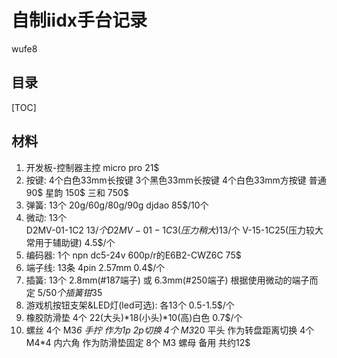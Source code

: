 # 自制iidx手台记录
wufe8

## 目录
[TOC]

## 材料
1. 开发板-控制器主控
micro pro 21$
2. 按键: 4个白色33mm长按键 3个黑色33mm长按键 4个白色33mm方按键
普通 90$
星韵 150$
三和 750$
3. 弹簧: 13个 20g/60g/80g/90g
djdao 85$/10个
4. 微动: 13个  
D2MV-01-1C2 13$/个
D2MV-01-1C3(压力稍大) 13$/个
V-15-1C25(压力较大 常用于辅助键) 4.5$/个
5. 编码器: 1个
npn dc5-24v 600p/r的E6B2-CWZ6C 75$
6. 端子线: 13条
4pin 2.57mm 0.4$/个
7. 插簧: 13个
2.8mm(#187端子) 或 6.3mm(#250端子) 根据使用微动的端子而定 5$/50个
插簧钳 35$
8. 游戏机按钮支架&LED灯(led可选): 各13个
0.5-1.5$/个
9. 橡胶防滑垫
4个 22(大头)*18(小头)*10(高)白色 0.7$/个
10. 螺丝
4个 M3*6 手拧 作为1p 2p切换
4个 M3*20 平头 作为转盘距离切换
4个 M4*4 内六角 作为防滑垫固定
8个 M3 螺母 备用
共约12$
